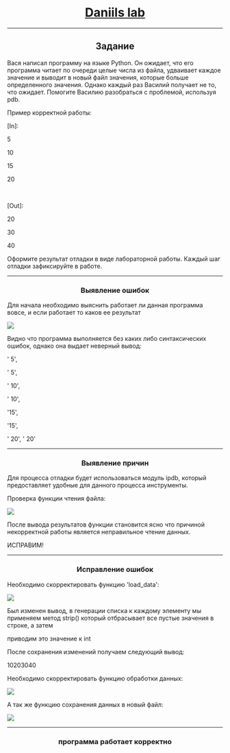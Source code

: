 <h1 align="center"><a href="#" target="_blank">Daniils lab</a></h1>
<hr>

<h2 align="center">Задание</h2>
<p>Вася написал программу на языке Python. Он ожидает, что его программа читает по очереди 
целые числа из файла, удваивает каждое значение и выводит в новый файл значения, которые 
больше определенного значения. Однако каждый раз Василий получает не то, что ожидает. 
Помогите Василию разобраться с проблемой, используя pdb.</p>
<p>Пример корректной работы:</p>
<p>[In]: </p>
<p> 5</p>
<p> 10</p>
<p> 15</p>
<p> 20</p>
<br>
<p>[Out]:</p>
<p> 20</p>
<p> 30</p>
<p> 40</p>
<p> Оформите результат отладки в виде лабораторной работы. Каждый шаг отладки 
зафиксируйте в работе.</p>
<hr>
<h3 align="center">Выявление ошибок</h3>
<p>Для начала необходимо выяснить работает ли данная программа вовсе, и если работает то каков ее результат</p>
<img src="1.png">
<p>Видно что программа выполняется без каких либо синтаксических ошибок, однако она выдает неверный вывод: </p>
<p> ' 5',</p>
<p> ' 5',</p>
<p> ' 10',</p>
<p> ' 10',</p>
<p> '15',</p>
<p> '15',</p>
<p> ' 20', ' 20'</p>
<hr>
<h3 align="center">Выявление причин</h3>
<p>Для процесса отладки будет использоваться модуль ipdb, который предоставляет удобные для данного процесса инструменты.</p>
<p>Проверка функции чтения файла: </p>
<img src="2.png">
<p>После вывода результатов функции становится ясно что причиной некорректной работы является неправильное чтение данных.</p>
<p>ИСПРАВИМ!</p>
<hr>
<h3 align="center">Исправление ошибок</h3>
<p>Необходимо скорректировать функцию 'load_data': </p>
<img src="3.png">
<p>Был изменен вывод, в генерации списка к каждому элементу мы применяем метод strip() который отбрасывает все пустые значения в строке, а затем</p>
<p>приводим это значение к int</p>
<p>После сохранения изменений получаем следующий вывод: </p>
<p>10203040</p>
<p>Необходимо скорректировать функцию обработки данных: </p>
<img src="4.png">
<p>А так же функцию сохранения данных в новый файл: </p>
<img src="5.png">
<hr>
<h3 align="center">программа работает корректно</h3>
